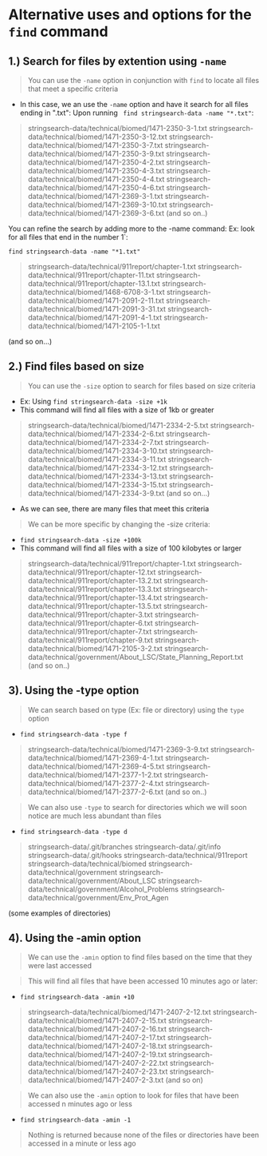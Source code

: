 # Alternative uses and options for the `find` command

## 1.) Search for files by extention using `-name`
> You can use the `-name` option in conjunction with `find` to locate all files that meet a specific criteria 
* In this case, we an use the `-name` option and have it search for all files ending in ".txt":
Upon running ` find stringsearch-data -name "*.txt"`: 


> stringsearch-data/technical/biomed/1471-2350-3-1.txt
stringsearch-data/technical/biomed/1471-2350-3-12.txt
stringsearch-data/technical/biomed/1471-2350-3-7.txt
stringsearch-data/technical/biomed/1471-2350-3-9.txt
stringsearch-data/technical/biomed/1471-2350-4-2.txt
stringsearch-data/technical/biomed/1471-2350-4-3.txt
stringsearch-data/technical/biomed/1471-2350-4-4.txt
stringsearch-data/technical/biomed/1471-2350-4-6.txt
stringsearch-data/technical/biomed/1471-2369-3-1.txt
stringsearch-data/technical/biomed/1471-2369-3-10.txt
stringsearch-data/technical/biomed/1471-2369-3-6.txt
(and so on..) 

You can refine the search by adding more to the -name command:
Ex: look for all files that end in the number 1`:

`find stringsearch-data -name "*1.txt"`

> stringsearch-data/technical/911report/chapter-1.txt
stringsearch-data/technical/911report/chapter-11.txt
stringsearch-data/technical/911report/chapter-13.1.txt
stringsearch-data/technical/biomed/1468-6708-3-1.txt
stringsearch-data/technical/biomed/1471-2091-2-11.txt
stringsearch-data/technical/biomed/1471-2091-3-31.txt
stringsearch-data/technical/biomed/1471-2091-4-1.txt
stringsearch-data/technical/biomed/1471-2105-1-1.txt

(and so on...)

## 2.) Find files based on size
> You can use the `-size` option to search for files based on size criteria 
* Ex: Using `find stringsearch-data -size +1k`
* This command will find all files with a size of 1kb or greater 
> stringsearch-data/technical/biomed/1471-2334-2-5.txt
stringsearch-data/technical/biomed/1471-2334-2-6.txt
stringsearch-data/technical/biomed/1471-2334-2-7.txt
stringsearch-data/technical/biomed/1471-2334-3-10.txt
stringsearch-data/technical/biomed/1471-2334-3-11.txt
stringsearch-data/technical/biomed/1471-2334-3-12.txt
stringsearch-data/technical/biomed/1471-2334-3-13.txt
stringsearch-data/technical/biomed/1471-2334-3-15.txt
stringsearch-data/technical/biomed/1471-2334-3-9.txt
(and so on...)

* As we can see, there are many files that meet this criteria 

>We can be more specific by changing the -size criteria:
* `find stringsearch-data -size +100k` 
* This command will find all files with a size of 100 kilobytes or larger
> stringsearch-data/technical/911report/chapter-1.txt
stringsearch-data/technical/911report/chapter-12.txt
stringsearch-data/technical/911report/chapter-13.2.txt
stringsearch-data/technical/911report/chapter-13.3.txt
stringsearch-data/technical/911report/chapter-13.4.txt
stringsearch-data/technical/911report/chapter-13.5.txt
stringsearch-data/technical/911report/chapter-3.txt
stringsearch-data/technical/911report/chapter-6.txt
stringsearch-data/technical/911report/chapter-7.txt
stringsearch-data/technical/911report/chapter-9.txt
stringsearch-data/technical/biomed/1471-2105-3-2.txt
stringsearch-data/technical/government/About_LSC/State_Planning_Report.txt
(and so on..) 

## 3). Using the -type option 
> We can search based on type (Ex: file or directory) using the `type` option 
* `find stringsearch-data -type f` 

> stringsearch-data/technical/biomed/1471-2369-3-9.txt
stringsearch-data/technical/biomed/1471-2369-4-1.txt
stringsearch-data/technical/biomed/1471-2369-4-5.txt
stringsearch-data/technical/biomed/1471-2377-1-2.txt
stringsearch-data/technical/biomed/1471-2377-2-4.txt
stringsearch-data/technical/biomed/1471-2377-2-6.txt
(and so on..)

>We can also use `-type` to search for directories which we will soon notice are much less abundant than files 
* `find stringsearch-data -type d`
> stringsearch-data/.git/branches
stringsearch-data/.git/info
stringsearch-data/.git/hooks
stringsearch-data/technical/911report
stringsearch-data/technical/biomed
stringsearch-data/technical/government
stringsearch-data/technical/government/About_LSC
stringsearch-data/technical/government/Alcohol_Problems
stringsearch-data/technical/government/Env_Prot_Agen

(some examples of directories) 

## 4). Using the -amin option 

> We can use the `-amin` option to find files based on the time that they were last accessed

> This will find all files that have been accessed 10 minutes ago or later:
* `find stringsearch-data -amin +10`

> stringsearch-data/technical/biomed/1471-2407-2-12.txt
stringsearch-data/technical/biomed/1471-2407-2-15.txt
stringsearch-data/technical/biomed/1471-2407-2-16.txt
stringsearch-data/technical/biomed/1471-2407-2-17.txt
stringsearch-data/technical/biomed/1471-2407-2-18.txt
stringsearch-data/technical/biomed/1471-2407-2-19.txt
stringsearch-data/technical/biomed/1471-2407-2-22.txt
stringsearch-data/technical/biomed/1471-2407-2-23.txt
stringsearch-data/technical/biomed/1471-2407-2-3.txt
(and so on) 

> We can also use the `-amin` option to look for files that have been accessed n minutes ago or less
* `find stringsearch-data -amin -1` 

> Nothing is returned because none of the files or directories have been accessed in a minute or less ago

